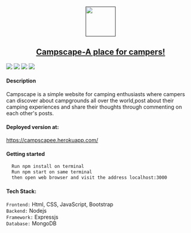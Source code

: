<p align="center">
  <a href="" rel="noopener">
 <img width=80px src="https://i.pinimg.com/564x/62/aa/12/62aa12103cce6c8c5358fcdd69d9bd76.jpg"</a>
</p>
<h2 align = 'center'> Campscape-A place for campers!</h2>

[![](https://img.shields.io/badge/Made_with-Nodejs-green?style=for-the-badge&logo=node.js)](https://nodejs.org/en/)
[![](https://img.shields.io/badge/Made_with-Mongodb-darkgreen?style=for-the-badge&logo=Mongodb)](https://www.mongodb.org/)
[![](https://img.shields.io/badge/Styled_with-Bootstrap-purple?style=for-the-badge&logo=Bootstrap)](https://getbootstrap.com/docs/3.3/getting-started/)
[![](https://img.shields.io/badge/Deployed_on-Heroku-blue?style=for-the-badge&logo=heroku)](https://www.heroku.com/  "Heroku")


#### Description ##

<p>
Campscape is a simple website for camping enthusiasts where campers can discover about campgrounds all over the world,post about their camping experiences and share their thoughts through commenting on each other's posts.
</p>

#### Deployed version at: ##
https://campscapee.herokuapp.com/

#### Getting started
```html
  Run npm install on terminal
  Run npm start on same terminal
  then open web browser and visit the address localhost:3000
```

#### Tech Stack:

`Frontend:` Html, CSS, JavaScript, Bootstrap<br>
`Backend:` Nodejs<br>
`Framework:` Expressjs<br>
`Database:` MongoDB
